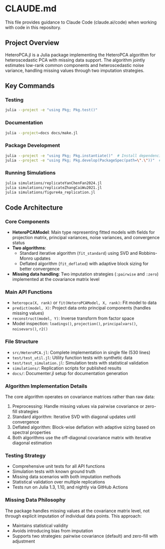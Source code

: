 # CLAUDE.md

This file provides guidance to Claude Code (claude.ai/code) when working with code in this repository.

## Project Overview

HeteroPCA.jl is a Julia package implementing the HeteroPCA algorithm for heteroscedastic PCA with missing data support. The algorithm jointly estimates low-rank common components and heteroscedastic noise variance, handling missing values through two imputation strategies.

## Key Commands

### Testing
```bash
julia --project -e "using Pkg; Pkg.test()"
```

### Documentation
```bash
julia --project=docs docs/make.jl
```

### Package Development
```bash
julia --project -e "using Pkg; Pkg.instantiate()"  # Install dependencies
julia --project -e "using Pkg; Pkg.develop(PackageSpec(path=\".\"))"  # Develop mode
```

### Running Simulations
```bash
julia simulations/replicateYanChenFan2024.jl
julia simulations/replicateZhangCaiWu2021.jl
julia simulations/figure4a_replication.jl
```

## Code Architecture

### Core Components

- **HeteroPCAModel**: Main type representing fitted models with fields for projection matrix, principal variances, noise variances, and convergence status
- **Two algorithms**: 
  - Standard iterative algorithm (`fit_standard`) using SVD and Robbins-Monro updates
  - Deflated algorithm (`fit_deflated`) with adaptive block sizing for better convergence
- **Missing data handling**: Two imputation strategies (`:pairwise` and `:zero`) implemented at the covariance matrix level

### Main API Functions

- `heteropca(X, rank)` or `fit(HeteroPCAModel, X, rank)`: Fit model to data
- `predict(model, X)`: Project data onto principal components (handles missing values)
- `reconstruct(model, Y)`: Inverse transform from factor space
- Model inspection: `loadings()`, `projection()`, `principalvars()`, `noisevars()`, `r2()`

### File Structure

- `src/HeteroPCA.jl`: Complete implementation in single file (530 lines)
- `test/test_util.jl`: Utility function tests with synthetic data
- `test/test_simulation.jl`: Simulation tests with statistical validation
- `simulations/`: Replication scripts for published results
- `docs/`: Documenter.jl setup for documentation generation

### Algorithm Implementation Details

The core algorithm operates on covariance matrices rather than raw data:
1. Preprocessing: Handle missing values via pairwise covariance or zero-fill strategies
2. Standard algorithm: Iterative SVD with diagonal updates until convergence
3. Deflated algorithm: Block-wise deflation with adaptive sizing based on spectral properties
4. Both algorithms use the off-diagonal covariance matrix with iterative diagonal estimation

### Testing Strategy

- Comprehensive unit tests for all API functions
- Simulation tests with known ground truth
- Missing data scenarios with both imputation methods
- Statistical validation over multiple replications
- Tests run on Julia 1.3, 1.10, and nightly via GitHub Actions

### Missing Data Philosophy

The package handles missing values at the covariance matrix level, not through explicit imputation of individual data points. This approach:
- Maintains statistical validity
- Avoids introducing bias from imputation
- Supports two strategies: pairwise covariance (default) and zero-fill with adjustment